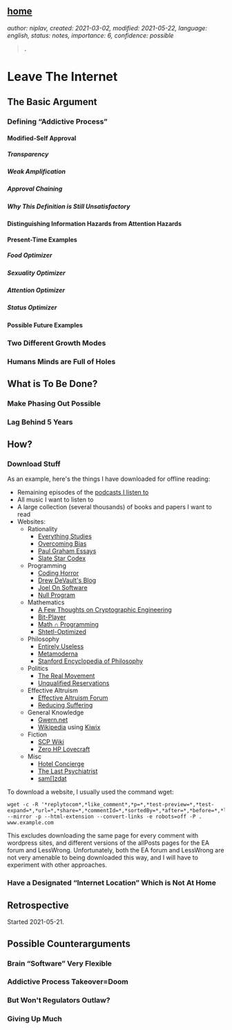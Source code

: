 [home](./index.md)
------------------

*author: niplav, created: 2021-03-02, modified: 2021-05-22, language: english, status: notes, importance: 6, confidence: possible*

> __.__

Leave The Internet
==================

<!--
https://www.lesswrong.com/posts/Jq73GozjsuhdwMLEG/superstimuli-and-the-collapse-of-western-civilization
https://www.youtube.com/watch?v=wf2VxeIm1no
https://www.youtube.com/watch?v=VpHyLG-sc4g
https://www.lesswrong.com/posts/HBxe6wdjxK239zajf/what-failure-looks-like
GPT-3
https://builtin.com/data-science/recommender-systems
https://medium.com/dataseries/how-youtube-is-addictive-259d5c575883
https://medium.com/@nrs007/recommender-systems-and-their-impacts-on-autonomy-51a69c64038
https://towardsdatascience.com/introduction-to-recommender-systems-6c66cf15ada?gi=792420939b20
https://www.wiley.com/en-us/Recommender+System+with+Machine+Learning+and+Artificial+Intelligence%3A+Practical+Tools+and+Applications+in+Medical%2C+Agricultural+and+Other+Industries-p-9781119711575
[Internet addiction](https://en.wikipedia.org/wiki/Internet_addiction_disorder)
https://www.lesswrong.com/posts/HBxe6wdjxK239zajf/what-failure-looks-like?commentId=CB8ieALcHfSSuAYYJ#CB8ieALcHfSSuAYYJ
https://www.lesswrong.com/posts/qKvn7rxP2mzJbKfcA/persuasion-tools-ai-takeover-without-agi-or-agency
[Attention span](https://en.wikipedia.org/wiki/Attention_span)
https://www.lesswrong.com/posts/YicoiQurNBxSp7a65/is-clickbait-destroying-our-general-intelligence
-->

The Basic Argument
------------------

### Defining “Addictive Process”

#### Modified-Self Approval

##### Transparency

##### Weak Amplification

##### Approval Chaining

##### Why This Definition is Still Unsatisfactory

#### Distinguishing Information Hazards from Attention Hazards

#### Present-Time Examples

##### Food Optimizer

##### Sexuality Optimizer

##### Attention Optimizer

##### Status Optimizer

#### Possible Future Examples

### Two Different Growth Modes

### Humans Minds are Full of Holes

What is To Be Done?
-------------------

### Make Phasing Out Possible

### Lag Behind 5 Years

How?
----

### Download Stuff

As an example, here's the things I have downloaded for offline reading:

* Remaining episodes of the [podcasts I listen to](./podcasts_list.html)
* All music I want to listen to
* A large collection (several thousands) of books and papers I want to read
* Websites:
	* Rationality
		* [Everything Studies](https://everythingstudies.com/)
		* [Overcoming Bias](http://www.overcomingbias.com/)
		* [Paul Graham Essays](http://paulgraham.com/articles.html)
		* [Slate Star Codex](http://slatestarcodex.com/)
	* Programming
		* [Coding Horror](https://blog.codinghorror.com/)
		* [Drew DeVault's Blog](https://drewdevault.com/)
		* [Joel On Software](https://www.joelonsoftware.com/)
		* [Null Program](http://nullprogram.com/)
	* Mathematics
		* [A Few Thoughts on Cryptographic Engineering](https://blog.cryptographyengineering.com/)
		* [Bit-Player](http://bit-player.org/)
		* [Math ∩ Programming](https://jeremykun.com/)
		* [Shtetl-Optimized](https://www.scottaaronson.com/blog)
	* Philosophy
		* [Entirely Useless](https://entirelyuseless.com/)
		* [Metamoderna](http://metamoderna.org/?lang=en)
		* [Stanford Encyclopedia of Philosophy](https://plato.stanford.edu/)
	* Politics
		* [The Real Movement](https://therealmovement.wordpress.com/)
		* [Unqualified Reservations](https://unqualified-reservations.org/)
	* Effective Altruism
		* [Effective Altruism Forum](https://forum.effectivealtruism.org/allposts)
		* [Reducing Suffering](https://reducing-suffering.org)
	* General Knowledge
		* [Gwern.net](https://www.gwern.net/)
		* [Wikipedia](https://en.wikipedia.org/) using [Kiwix](https://kiwix.org)
	* Fiction
		* [SCP Wiki](http://www.scp-wiki.net/)
		* [Zero HP Lovecraft](https://zerohplovecraft.wordpress.com/)
	* Misc
		* [Hotel Concierge](https://hotelconcierge.tumblr.com/)
		* [The Last Psychiatrist](https://thelastpsychiatrist.com/)
		* [sam[]zdat](https://samzdat.com/)

To download a website, I usually used the command wget<!--TODO: link-->:

	wget -c -R '*replytocom*,*like_comment*,*p=*,*test-preview=*,*test-expand=*,*url=*,*share=*,*commentId=*,*sortedBy=*,*after=*,*before=*,*limit=*,*filter=*' --mirror -p --html-extension --convert-links -e robots=off -P . www.example.com

This excludes downloading the same page for every comment with wordpress
sites, and different versions of the allPosts pages for the EA forum and
LessWrong. Unfortunately, both the EA forum and LessWrong are not very
amenable to being downloaded this way, and I will have to experiment
with other approaches.

### Have a Designated “Internet Location” Which is Not At Home

Retrospective
--------------

Started 2021-05-21.

Possible Counterarguments
--------------------------

### Brain “Software” Very Flexible

### Addictive Process Takeover=Doom

### But Won't Regulators Outlaw?

### Giving Up Much
